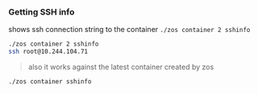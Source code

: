 
### Getting SSH info

shows ssh connection string to the container `./zos container 2 sshinfo`
```bash
./zos container 2 sshinfo                                                                          30.79  
ssh root@10.244.104.71

```

> also it works against the latest container created by zos 
```bash
./zos container sshinfo

````

